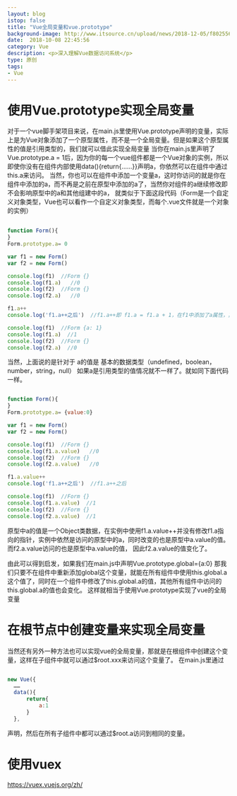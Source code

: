 ```yaml
---
layout: blog
istop: false
title: "Vue全局变量和vue.prototype"
background-image: http://www.itsource.cn/upload/news/2018-12-05/f802556d-c355-49c8-966f-6728fce2dadc.png
date:  2018-10-08 22:45:56
category: Vue
description: <p>深入理解Vue数据访问系统</p>
type: 原创
tags:
- Vue
---
```

# 使用Vue.prototype实现全局变量

对于一个vue脚手架项目来说，在main.js里使用Vue.prototype声明的变量，实际上是为Vue对象添加了一个原型属性，而不是一个全局变量。但是如果这个原型属性的值是引用类型的，我们就可以借此实现全局变量
当你在main.js里声明了Vue.prototype.a = 1后，因为你的每一个vue组件都是一个Vue对象的实例，所以即使你没有在组件内部使用data(){return{……}}声明a，你依然可以在组件中通过this.a来访问。
当然，你也可以在组件中添加一个变量a，这时你访问的就是你在组件中添加的a，而不再是之前在原型中添加的a了，当然你对组件的a继续修改即不会影响原型中的a和其他组建中的a，
就类似于下面这段代码（Form是一个自定义对象类型，Vue也可以看作一个自定义对象类型，而每个.vue文件就是一个对象的实例）

``` js
 
function Form(){
}
Form.prototype.a= 0

var f1 = new Form()
var f2 = new Form()

console.log(f1)  //Form {}
console.log(f1.a)   //0
console.log(f2)  //Form {}
console.log(f2.a)   //0

f1.a++
console.log('f1.a++之后')  //f1.a++即 f1.a = f1.a + 1，在f1中添加了a属性，其值为原型中a的值+1

console.log(f1)  //Form {a: 1}
console.log(f1.a)  //1
console.log(f2)  //Form {}
console.log(f2.a)  //0

```
当然，上面说的是针对于 a的值是 基本的数据类型（undefined，boolean，number，string，null）
如果a是引用类型的值情况就不一样了。就如同下面代码一样。

``` js

function Form(){
}
Form.prototype.a= {value:0}

var f1 = new Form()
var f2 = new Form()

console.log(f1)  //Form {}
console.log(f1.a.value)   //0
console.log(f2)  //Form {}
console.log(f2.a.value)   //0

f1.a.value++
console.log('f1.a++之后')  //f1.a++之后

console.log(f1)  //Form {}
console.log(f1.a.value)  //1
console.log(f2)  //Form {}
console.log(f2.a.value)  //1

```
原型中a的值是一个Object类数据，在实例中使用f1.a.value++并没有修改f1.a指向的指针，实例中依然是访问的原型中的a，同时改变的也是原型中a.value的值。而f2.a.value访问的也是原型中a.value的值，
因此f2.a.value的值变化了。

由此可以得到启发，如果我们在main.js中声明Vue.prototype.global={a:0}
那我们只要不在组件中重新添加global这个变量，就能在所有组件中使用this.global.a这个值了，同时在一个组件中修改了this.global.a的值，其他所有组件中访问的this.global.a的值也会变化。
这样就相当于使用Vue.prototype实现了vue的全局变量

# 在根节点中创建变量来实现全局变量

当然还有另外一种方法也可以实现vue的全局变量，那就是在根组件中创建这个变量，这样在子组件中就可以通过$root.xxx来访问这个变量了。
在main.js里通过

``` js

new Vue({
  ……
  data(){
      return{
          a:1
      }
  },

```
声明，然后在所有子组件中都可以通过$root.a访问到相同的变量。

# 使用vuex

https://vuex.vuejs.org/zh/